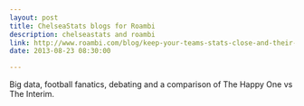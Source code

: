 ```yaml
---
layout: post
title: ChelseaStats blogs for Roambi
description: chelseastats and roambi
link: http://www.roambi.com/blog/keep-your-teams-stats-close-and-their-opponents-stats-even-closer
date: 2013-08-23 08:30:00

---
```


Big data, football fanatics, debating and a comparison of The Happy One vs The Interim.
